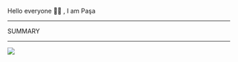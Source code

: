 Hello everyone 👋🏻 , I am Paşa

<hr width="500"/>

<span >SUMMARY</span>

<hr  width="500"/>

<div display="flex";justifyContent="center...">

![](https://github-readme-streak-stats.herokuapp.com/?user=pasaismihan&theme=vue&hide_border=true)<br/>


</div>

